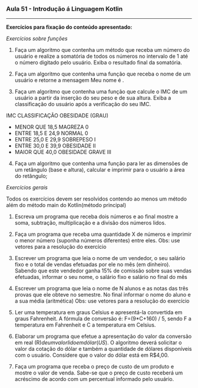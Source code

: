 ### Aula 51 - Introdução á Linguagem Kotlin
<hr>

**Exercícios para fixação do conteúdo apresentado:**

*_Exercícios sobre funções_*

1. Faça um algoritmo que contenha um método que receba um número do
   usuário e realize a somatória de todos os números no intervalo de 1 até o
   número digitado pelo usuário. Exiba o resultado final da somatória.

2. Faça um algoritmo que contenha uma função que receba o nome de um
   usuário e retorne a mensagem Meu nome é <NomeDigitado>.

3. Faça um algoritmo que contenha uma função que calcule o IMC de um
   usuário a partir da inserção do seu peso e de sua altura. Exiba a
   classificação do usuário após a verificação do seu IMC.

IMC CLASSIFICAÇÃO OBESIDADE (GRAU)

 - MENOR QUE 18,5 MAGREZA 0
- ENTRE 18,5 E 24,9 NORMAL 0
- ENTRE 25,0 E 29,9 SOBREPESO I
- ENTRE 30,0 E 39,9 OBESIDADE II
- MAIOR QUE 40,0 OBESIDADE GRAVE III

4. Faça um algoritmo que contenha uma função para ler as dimensões de
   um retângulo (base e altura), calcular e imprimir para o usuário a área do
   retângulo;

*_Exercícios gerais_*

Todos os exercícios devem ser resolvidos contendo ao menos um
método além do método main do Kotlin(método principal)

1. Escreva um programa que receba dois números e ao final mostre a
   soma, subtração, multiplicação e a divisão dos números lidos.

2. Faça um programa que receba uma quantidade X de números e
   imprimir o menor número (suponha números diferentes) entre eles.
   Obs: use vetores para a resolução do exercício

3. Escrever um programa que leia o nome de um vendedor, o seu
   salário fixo e o total de vendas efetuadas por ele no mês (em
   dinheiro). Sabendo que este vendedor ganha 15% de comissão sobre
   suas vendas efetuadas, informar o seu nome, o salário fixo e salário
   no final do mês

4. Escrever um programa que leia o nome de N alunos e as notas das
   três provas que ele obteve no semestre. No final informar o nome do
   aluno e a sua média (aritmética)
   Obs: use vetores para a resolução do exercício

5. Ler uma temperatura em graus Celsius e apresentá-la convertida em
   graus Fahrenheit. A fórmula de conversão é: F=(9*C+160) / 5, sendo F
   a temperatura em Fahrenheit e C a temperatura em Celsius.

6. Elaborar um programa que efetue a apresentação do valor da
   conversão em real (R$) de um valor lido em dólar (US$). O algoritmo
   deverá solicitar o valor da cotação do dólar e também a quantidade
   de dólares disponíveis com o usuário. Considere que o valor do dólar está em R$4,00.

7. Faça um programa que receba o preço de custo de um produto e
   mostre o valor de venda. Sabe-se que o preço de custo receberá um
   acréscimo de acordo com um percentual informado pelo usuário.